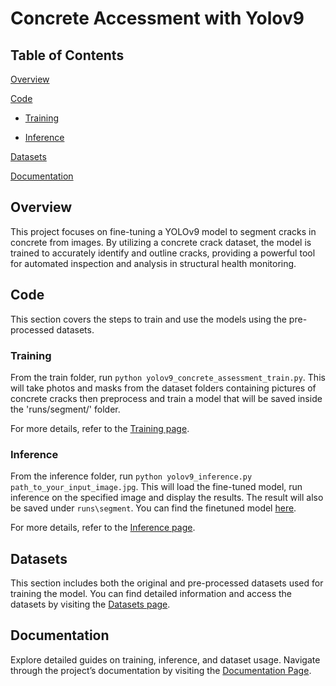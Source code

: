 # Concrete Accessment with Yolov9

## Table of Contents
[Overview](#overview)

[Code](#code)

- [Training](#training)

- [Inference](#inference)

[Datasets](#datasets)

[Documentation](#documentation)

## Overview
This project focuses on fine-tuning a YOLOv9 model to segment cracks in concrete from images. By utilizing a concrete crack dataset, the model is trained to accurately identify and outline cracks, providing a powerful tool for automated inspection and analysis in structural health monitoring.

## Code
This section covers the steps to train and use the models using the pre-processed datasets.

### Training
From the train folder, run ```python yolov9_concrete_assessment_train.py```. This will take photos and masks from the dataset folders containing pictures of concrete cracks then preprocess and train a model that will be saved inside the 'runs/segment/' folder.

For more details, refer to the [Training page](https://github.com/Jaideep-Prasad/Kinectrics-Coop-Projects/tree/main/Concrete%20Assessment/4.%20Analysis/Group%201/1.%20Code/Concrete_Inspection_Yolov9/train).

### Inference
From the inference folder, run ```python yolov9_inference.py path_to_your_input_image.jpg```. This will load the fine-tuned model,  run inference on the specified image and display the results.
The result will also be saved under `runs\segment`. You can find the finetuned model [here](https://drive.google.com/drive/folders/1RAtZ58EishQCzD4Xbsrd6GBa8uVw_dpK?usp=sharing).

For more details, refer to the [Inference page](https://github.com/Jaideep-Prasad/Kinectrics-Coop-Projects/tree/main/Concrete%20Assessment/4.%20Analysis/Group%201/1.%20Code/Concrete_Inspection_Yolov9/train).

## Datasets
This section includes both the original and pre-processed datasets used for training the model. You can find detailed information and access the datasets by visiting the [Datasets page](https://github.com/Jaideep-Prasad/Kinectrics-Coop-Projects/tree/main/Concrete%20Assessment/4.%20Analysis/Group%201/2.%20Data).

## Documentation
Explore detailed guides on training, inference, and dataset usage. Navigate through the project’s documentation by visiting the [Documentation Page](https://github.com/Jaideep-Prasad/Kinectrics-Coop-Projects/tree/main/Concrete%20Assessment/4.%20Analysis/Group%201/3.%20Documentation).
